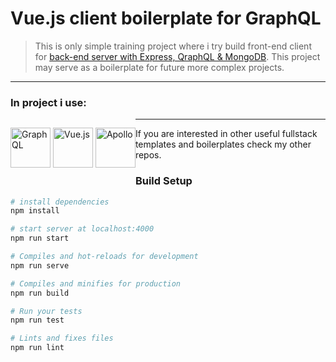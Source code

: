 # Vue.js client boilerplate for GraphQL

> This is only simple training project where i try build front-end client for [back-end server with Express, QraphQL & MongoDB](https://github.com/sebastianluszczek/graphQL_express.js_mongoDB).
> This project may serve as a boilerplate for future more complex projects.

---

### In project i use:
<p style="float: left">
<img src="https://spectrum.imgix.net/communities/33d6ade9-d505-40f2-926d-b8836bdccdd0/graphql.png.0.7616626405032714?w=256&h=256&expires=1541894400000&ixlib=js-1.2.0&s=2dbd900fb5e88743c15fbdce89635429" alt="GraphQL" width="64" style="display: inline">
<img src="https://cdn-images-1.medium.com/max/800/1*qiTJR-sO5ULMV1YqCItT8w.jpeg" alt="Vue.js" width="64" style="display: inline">
  <img src="https://res-3.cloudinary.com/crunchbase-production/image/upload/c_lpad,h_256,w_256,f_auto,q_auto:eco/helwg0zndgaizfnjcgae" alt="Apollo" width="64" style="display: inline">
</p>

---

If you are interested in other useful fullstack templates and boilerplates check my other repos.


### Build Setup

``` bash
# install dependencies
npm install

# start server at localhost:4000
npm run start

# Compiles and hot-reloads for development
npm run serve

# Compiles and minifies for production
npm run build

# Run your tests
npm run test

# Lints and fixes files
npm run lint
```


